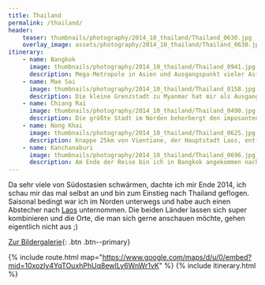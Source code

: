 ```yaml
---
title: Thailand
permalink: /thailand/
header:
    teaser: thumbnails/photography/2014_10_thailand/Thailand_0630.jpg
    overlay_image: assets/photography/2014_10_thailand/Thailand_0630.jpg
itinerary:
    - name: Bangkok
      image: thumbnails/photography/2014_10_thailand/Thailand_0941.jpg
      description: Mega-Metropole in Asien und Ausgangspunkt vieler Asienreisen, es lohnt sich in jedem Fall einige Tage dort zu verbringen, denn sie hat einiges zu bieten. Von Tempeln, unzähligen Buddah-Statuen und beleben Märkten bis hin zum Shopping-Mall einer modernen Großstadt.
    - name: Mae Sai
      image: thumbnails/photography/2014_10_thailand/Thailand_0158.jpg
      description: Die kleine Grenzstadt zu Myanmar hat mir als Ausgangspunkt für einige Reisen im Norden Thailands gedient, hat aber auch selbst einiges Sehenswertes inklusive einem leckeren Nachtmarkt.
    - name: Chiang Rai
      image: thumbnails/photography/2014_10_thailand/Thailand_0490.jpg
      description: Die größte Stadt im Norden beherbergt den imposanten Weißen Tempel und ist ein Stopp wert, wenn man auf dem Weg nach Myanmar oder Laos ist. Durch den eigenen Flughafen ist die Region auch leicht zu erreichen. Man darf die Stadt aber nicht mit dem, knapp 200km entfernten, Chiang Mai verwechseln.
    - name: Nong Khai
      image: thumbnails/photography/2014_10_thailand/Thailand_0625.jpg
      description: Knappe 25km von Vientiane, der Hauptstadt Laos, entfernt, ist Nong Khai ein beliebter Stopp auf dem Weg von oder nach Laos. Außer einem Park voller Statuen gibt es eigentlich keine größeren Sehenswürdigkeiten und für mich auch nur kurzer Halt, bevor es mit dem Nachtzug zurück nach Bangkok ging.
    - name: Kanchanaburi
      image: thumbnails/photography/2014_10_thailand/Thailand_0696.jpg
      description: Am Ende der Reise bin ich in Bangkok angekommen nach der vielen Natur und Ruhe war es mit etwas zu stressig, so dass ich noch einen Kurztrip nach Kanchanaburi eingebaut habe, was ich jedem empfehlen kann. Neben der berühmten Brücke am Kwai ist der Erawan Nationalpark sehr nahe und man findet eine grüne Oase vor den Toren Bangkoks.
---
```


Da sehr viele von Südostasien schwärmen, dachte ich mir Ende 2014, ich schau mir das mal selbst an und bin zum Einstieg nach Thailand geflogen.
Saisonal bedingt war ich im Norden unterwegs und habe auch einen Abstecher nach [Laos](/laos/) unternommen. 
Die beiden Länder lassen sich super kombinieren und die Orte, die man sich gerne anschauen möchte, gehen eigentlich nicht aus ;)    

[Zur Bildergalerie](/photography/thailand-2014/){: .btn .btn--primary}

{% include route.html map="https://www.google.com/maps/d/u/0/embed?mid=10xozIy4YqTOuxhPhUq8ewILy6WnWr1vK" %}
{% include itinerary.html %}